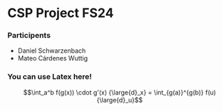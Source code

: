 # CSP Project FS24

### Participents

- Daniel Schwarzenbach
- Mateo Cárdenes Wuttig

### You can use Latex here!

$$\int_a^b f(g(x)) \cdot g'(x) {\large{d}_x} = \int_{g(a)}^{g(b)} f(u) {\large{d}_u}$$
